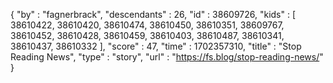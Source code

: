 {
  "by" : "fagnerbrack",
  "descendants" : 26,
  "id" : 38609726,
  "kids" : [ 38610422, 38610420, 38610474, 38610450, 38610351, 38609767, 38610452, 38610428, 38610459, 38610403, 38610487, 38610341, 38610437, 38610332 ],
  "score" : 47,
  "time" : 1702357310,
  "title" : "Stop Reading News",
  "type" : "story",
  "url" : "https://fs.blog/stop-reading-news/"
}
